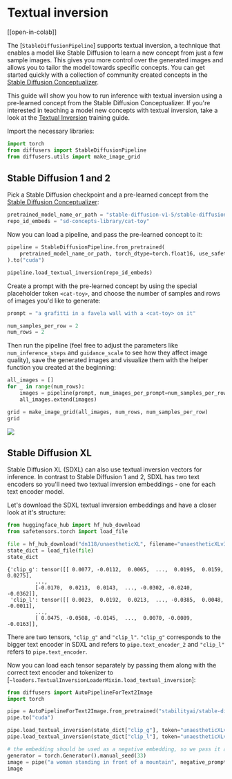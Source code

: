 <!--Copyright 2024 The HuggingFace Team. All rights reserved.

Licensed under the Apache License, Version 2.0 (the "License"); you may not use this file except in compliance with
the License. You may obtain a copy of the License at

http://www.apache.org/licenses/LICENSE-2.0

Unless required by applicable law or agreed to in writing, software distributed under the License is distributed on
an "AS IS" BASIS, WITHOUT WARRANTIES OR CONDITIONS OF ANY KIND, either express or implied. See the License for the
specific language governing permissions and limitations under the License.
-->

# Textual inversion

[[open-in-colab]]

The [`StableDiffusionPipeline`] supports textual inversion, a technique that enables a model like Stable Diffusion to learn a new concept from just a few sample images. This gives you more control over the generated images and allows you to tailor the model towards specific concepts. You can get started quickly with a collection of community created concepts in the [Stable Diffusion Conceptualizer](https://huggingface.co/spaces/sd-concepts-library/stable-diffusion-conceptualizer).

This guide will show you how to run inference with textual inversion using a pre-learned concept from the Stable Diffusion Conceptualizer. If you're interested in teaching a model new concepts with textual inversion, take a look at the [Textual Inversion](../training/text_inversion) training guide.

Import the necessary libraries:

```py
import torch
from diffusers import StableDiffusionPipeline
from diffusers.utils import make_image_grid
```

## Stable Diffusion 1 and 2

Pick a Stable Diffusion checkpoint and a pre-learned concept from the [Stable Diffusion Conceptualizer](https://huggingface.co/spaces/sd-concepts-library/stable-diffusion-conceptualizer):

```py
pretrained_model_name_or_path = "stable-diffusion-v1-5/stable-diffusion-v1-5"
repo_id_embeds = "sd-concepts-library/cat-toy"
```

Now you can load a pipeline, and pass the pre-learned concept to it:

```py
pipeline = StableDiffusionPipeline.from_pretrained(
    pretrained_model_name_or_path, torch_dtype=torch.float16, use_safetensors=True
).to("cuda")

pipeline.load_textual_inversion(repo_id_embeds)
```

Create a prompt with the pre-learned concept by using the special placeholder token `<cat-toy>`, and choose the number of samples and rows of images you'd like to generate:

```py
prompt = "a grafitti in a favela wall with a <cat-toy> on it"

num_samples_per_row = 2
num_rows = 2
```

Then run the pipeline (feel free to adjust the parameters like `num_inference_steps` and `guidance_scale` to see how they affect image quality), save the generated images and visualize them with the helper function you created at the beginning:

```py
all_images = []
for _ in range(num_rows):
    images = pipeline(prompt, num_images_per_prompt=num_samples_per_row, num_inference_steps=50, guidance_scale=7.5).images
    all_images.extend(images)

grid = make_image_grid(all_images, num_rows, num_samples_per_row)
grid
```

<div class="flex justify-center">
    <img src="https://huggingface.co/datasets/huggingface/documentation-images/resolve/main/diffusers/textual_inversion_inference.png">
</div>

## Stable Diffusion XL

Stable Diffusion XL (SDXL) can also use textual inversion vectors for inference. In contrast to Stable Diffusion 1 and 2, SDXL has two text encoders so you'll need two textual inversion embeddings - one for each text encoder model.

Let's download the SDXL textual inversion embeddings and have a closer look at it's structure:

```py
from huggingface_hub import hf_hub_download
from safetensors.torch import load_file

file = hf_hub_download("dn118/unaestheticXL", filename="unaestheticXLv31.safetensors")
state_dict = load_file(file)
state_dict
```

```
{'clip_g': tensor([[ 0.0077, -0.0112,  0.0065,  ...,  0.0195,  0.0159,  0.0275],
         ...,
         [-0.0170,  0.0213,  0.0143,  ..., -0.0302, -0.0240, -0.0362]],
 'clip_l': tensor([[ 0.0023,  0.0192,  0.0213,  ..., -0.0385,  0.0048, -0.0011],
         ...,
         [ 0.0475, -0.0508, -0.0145,  ...,  0.0070, -0.0089, -0.0163]],
```

There are two tensors, `"clip_g"` and `"clip_l"`.
`"clip_g"` corresponds to the bigger text encoder in SDXL and refers to
`pipe.text_encoder_2` and `"clip_l"` refers to `pipe.text_encoder`.

Now you can load each tensor separately by passing them along with the correct text encoder and tokenizer
to [`~loaders.TextualInversionLoaderMixin.load_textual_inversion`]:

```py
from diffusers import AutoPipelineForText2Image
import torch

pipe = AutoPipelineForText2Image.from_pretrained("stabilityai/stable-diffusion-xl-base-1.0", variant="fp16", torch_dtype=torch.float16)
pipe.to("cuda")

pipe.load_textual_inversion(state_dict["clip_g"], token="unaestheticXLv31", text_encoder=pipe.text_encoder_2, tokenizer=pipe.tokenizer_2)
pipe.load_textual_inversion(state_dict["clip_l"], token="unaestheticXLv31", text_encoder=pipe.text_encoder, tokenizer=pipe.tokenizer)

# the embedding should be used as a negative embedding, so we pass it as a negative prompt
generator = torch.Generator().manual_seed(33)
image = pipe("a woman standing in front of a mountain", negative_prompt="unaestheticXLv31", generator=generator).images[0]
image
```
